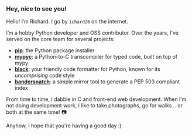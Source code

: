 ### Hey, nice to see you!

Hello! I’m Richard. I go by `ichard26` on the internet.

I’m a hobby Python developer and OSS contributor. Over the years, I've served on the core team
for several projects:

- **[pip]**: the Python package installer 
- **[mypyc]**: a Python-to-C transcompiler for typed code, built on top of mypy
- **[black]**: your friendly code formatter for Python, known for its _uncomprising_ code style
- **[bandersnatch]**: a simple mirror tool to generate a PEP 503 compliant index

From time to time, I dabble in C and front-end web development. When I’m not doing development work,
I like to take photographs, go for walks .. or both at the same time! 📷

Anyhow, I hope that you're having a good day :)

<!--
[![ichard26's Top languages](https://github-readme-stats.vercel.app/api/top-langs/?username=ichard26&layout=compact&theme=vue)](https://github.com/anuraghazra/github-readme-stats)
-->

[bandersnatch]: https://github.com/pypa/bandersnatch
[black]: https://github.com/psf/black
[mypyc]: https://mypyc.readthedocs.io/
[pip]: https://github.com/pypa/pip
[pydis]: https://discord.gg/python
